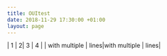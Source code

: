 ```yaml
---
title: OUItest
date: 2018-11-29 17:30:00 +01:00
layout: page
---
```


| 1 | 2| 3 | 4 |
| with multiple | lines|with multiple | lines|